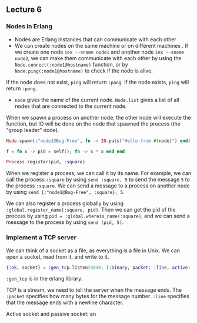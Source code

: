 ## Lecture 6

### Nodes in Erlang

- Nodes are Erlang instances that can communicate with each other
- We can create nodes on the same machine or on different machines . If we create one node `iex --sname node1` and another node `iex --sname node2`, we can make them communicate with each other by using the `Node.connect(:node1@hostname)` function, or by `Node.ping(:node1@hostname)` to check if the node is alive.

If the node does not exist, `ping` will return `:pang`. If the node exists, `ping` will return `:pong`.

- `node` gives the name of the current node. `Node.list` gives a list of all nodes that are connected to the current node.

When we spawn a process on another node, the other node will execute the function, but IO will be done on the node that spawned the process (the "group leader" node).

```elixir
Node.spawn(:"node1@Bug-Free", fn -> IO.puts("Hello from #{node}") end) # spawns a process on node1. so the output will be "Hello from node1@Bug-Free"
```

```elixir
f = fn x -> pid = self(); fn -> x * x end end
```

```elixir
Process.register(pid, :square)
```

When we register a process, we can call it by its name. For example, we can call the process `:square` by using `send :square, 5` to send the message `5` to the process `:square`. We can send a message to a process on another node by using `send {:"node1@Bug-Free", :square}, 5`.

We can also register a process globally by using `:global.register_name(:square, pid)`. Then we can get the pid of the process by using `pid = :global.whereis_name(:square)`, and we can send a message to the process by using `send (pid, 5)`.

### Implement a TCP server

We can think of a socket as a file, as everything is a file in Unix. We can open a socket, read from it, and write to it.

```elixir
{:ok, socket} = :gen_tcp.listen(4040, [:binary, packet: :line, active: false])
```

`:gen_tcp` is in the erlang library.

TCP is a stream, we need to tell the server when the message ends. The `:packet` specifies how many bytes for the message number. `:line` specifies that the message ends with a newline character.

Active socket and passive socket: an
